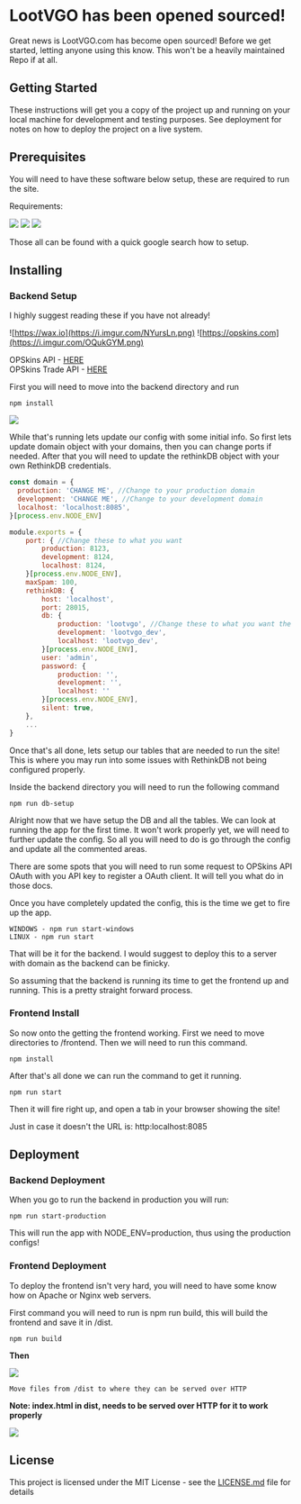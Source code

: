 # LootVGO has been opened sourced!

Great news is LootVGO.com has become open sourced! Before we get started, letting anyone using this know. This won't be a heavily maintained Repo if at all.

## Getting Started

These instructions will get you a copy of the project up and running on your local machine for development and testing purposes. See deployment for notes on how to deploy the project on a live system.

## Prerequisites

You will need to have these software below setup, these are required to run the site.

Requirements:

![](https://i.imgur.com/5QUNxfG.jpg)
![](https://i.imgur.com/fGdDyTc.png)
![](https://i.imgur.com/OPsaR0f.png)

Those all can be found with a quick google search how to setup.

## Installing

### Backend Setup

I highly suggest reading these if you have not already!

![https://wax.io](https://i.imgur.com/NYursLn.png)
![https://opskins.com](https://i.imgur.com/OQukGYM.png)

OPSkins API - [HERE](https://docs.opskins.com/public/en.html)\
OPSkins Trade API - [HERE](https://github.com/OPSkins/trade-opskins-api)

First you will need to move into the backend directory and run

```
npm install
```

![](https://i.gyazo.com/b4166e72256ac776e4438266b484f4b5.png)

While that's running lets update our config with some initial info. So first lets update domain object with your domains, then you can change ports if needed. After that you will need to update the rethinkDB object with your own RethinkDB credentials.

```js
const domain = {
  production: 'CHANGE ME', //Change to your production domain
  development: 'CHANGE ME', //Change to your development domain
  localhost: 'localhost:8085',
}[process.env.NODE_ENV]

module.exports = {
	port: { //Change these to what you want
		production: 8123,
		development: 8124,
		localhost: 8124,
	}[process.env.NODE_ENV],
	maxSpam: 100,
	rethinkDB: {
		host: 'localhost',
		port: 28015,
		db: {
			production: 'lootvgo', //Change these to what you want the DB to be named.
			development: 'lootvgo_dev',
			localhost: 'lootvgo_dev',
		}[process.env.NODE_ENV],
		user: 'admin',
		password: {
			production: '',
			development: '',
			localhost: ''
		}[process.env.NODE_ENV],
		silent: true,
	},
	...
}
```

Once that's all done, lets setup our tables that are needed to run the site! This is where you may run into some issues with RethinkDB not being configured properly.

Inside the backend directory you will need to run the following command
```
npm run db-setup
```

Alright now that we have setup the DB and all the tables. We can look at running the app for the first time. It won't work properly yet, we will need to further update the config. So all you will need to do is go through the config and update all the commented areas.

There are some spots that you will need to run some request to OPSkins API OAuth with you API key to register a OAuth client. It will tell you what do in those docs.

Once you have completely updated the config, this is the time we get to fire up the app.
```
WINDOWS - npm run start-windows
LINUX - npm run start
```

That will be it for the backend. I would suggest to deploy this to a server with domain as the backend can be finicky.

So assuming that the backend is running its time to get the frontend up and running. This is a pretty straight forward process.

### Frontend Install

So now onto the getting the frontend working. First we need to move directories to /frontend. Then we will need to run this command.
```
npm install
```

After that's all done we can run the command to get it running.
```
npm run start
```

Then it will fire right up, and open a tab in your browser showing the site!

Just in case it doesn't the URL is: http:localhost:8085

## Deployment

### Backend Deployment

When you go to run the backend in production you will run:
```
npm run start-production
```

This will run the app with NODE_ENV=production, thus using the production configs!

### Frontend Deployment

To deploy the frontend isn't very hard, you will need to have some know how on Apache or Nginx web servers.

First command you will need to run is npm run build, this will build the frontend and save it in /dist.
```
npm run build
```

**Then**

![](https://i.gyazo.com/72552491525e1c9fc45f70937951dc92.png)

```
Move files from /dist to where they can be served over HTTP
```

**Note: index.html in dist, needs to be served over HTTP for it to work properly**

![](https://i.gyazo.com/434b2f9276f94723847fbdb130cd48d0.png)

## License

This project is licensed under the MIT License - see the [LICENSE.md](LICENSE.md) file for details
